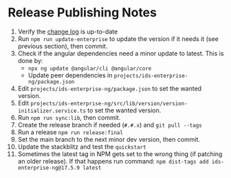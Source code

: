 # Release Publishing Notes

1. Verify the [change log](docs/changelog) is up-to-date
1. Run `npm run update-enterprise` to update the version if it needs it (see previous section), then commit.
1. Check if the angular dependencies need a minor update to latest. This is done by:
    - `npx ng update @angular/cli @angular/core`
    - Update peer dependencies in `projects/ids-enterprise-ng/package.json`
1. Edit `projects/ids-enterprise-ng/package.json` to set the wanted version.
1. Edit `projects/ids-enterprise-ng/src/lib/version/version-initializer.service.ts` to set the wanted version.
1. Run `npm run sync:lib`, then commit.
1. Create the release branch if needed (`#.#.x`) and `git pull --tags`
1. Run a release `npm run release:final`
1. Set the main branch to the next minor dev version, then commit.
1. Update the stackblitz and test the `quickstart`
1. Sometimes the latest tag in NPM gets set to the wrong thing (if patching an older release). If that happens run command: `npm dist-tags add ids-enterprise-ng@17.5.9 latest`
